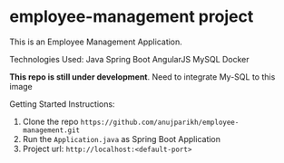 # employee-management project

This is an Employee Management Application.

Technologies Used:
Java
Spring Boot
AngularJS
MySQL
Docker

**This repo is still under development**. Need to integrate My-SQL to this image

Getting Started Instructions:

1) Clone the repo `https://github.com/anujparikh/employee-management.git`  
2) Run the `Application.java` as Spring Boot Application  
3) Project url: `http://localhost:<default-port>`  
